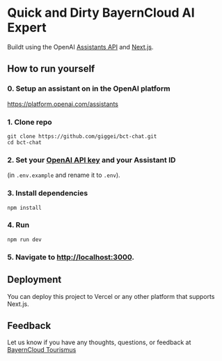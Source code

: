# Quick and Dirty BayernCloud AI Expert

Buildt using the OpenAI [Assistants API](https://platform.openai.com/docs/assistants/overview) and [Next.js](https://nextjs.org/docs).
<br/>

## How to run yourself

### 0. Setup an assistant on in the OpenAI platform

https://platform.openai.com/assistants

### 1. Clone repo

```shell
git clone https://github.com/giggei/bct-chat.git
cd bct-chat
```

### 2. Set your [OpenAI API key](https://platform.openai.com/api-keys) and your Assistant ID

(in `.env.example` and rename it to `.env`).

### 3. Install dependencies

```shell
npm install
```

### 4. Run

```shell
npm run dev
```

### 5. Navigate to [http://localhost:3000](http://localhost:3000).

## Deployment

You can deploy this project to Vercel or any other platform that supports Next.js.

## Feedback

Let us know if you have any thoughts, questions, or feedback at [BayernCloud Tourismus](https://bayerncloud.digital)

